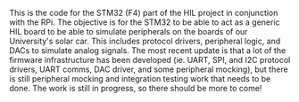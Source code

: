 This is the code for the STM32 (F4) part of the HIL project in conjunction with the RPi. 
The objective is for the STM32 to be able to act as a generic HIL board to be able to simulate peripherals on the boards of our University's solar car.
This includes protocol drivers, peripheral logic, and DACs to simulate analog signals.
The most recent update is that a lot of the firmware infrastructure has been developed (ie. UART, SPI, and I2C protocol drivers, UART comms, DAC driver, and some peripheral mocking), but there is still peripheral mocking and integration testing work that needs to be done.
The work is still in progress, so there should be more to come!
